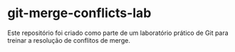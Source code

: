 # git-merge-conflicts-lab
Este repositório foi criado como parte de um laboratório prático de Git para treinar a resolução de conflitos de merge.
